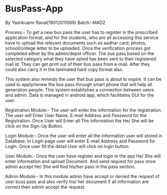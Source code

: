 # BusPass-App
By Yashkuamr Raval(19012011069)
Batch:-MAD2

Process:-
To get a new bus pass the user has to register in the prescribed application format, and for the students, who are all accessing this service have to upload the relevant documents such as aadhar card, photos, school/college letter to be uploaded. Once the verification process got completed either by the admin/depot officer. The bus pass based on the selected category what they have opted has been sent to their registered mail id. They can get print out of their bus pass from e-mail. After they could also carry it in the laminated hard copy format also. 

This system also reminds the user that bus pass is about to expire. It can be used to apply/renew the bus pass through smart phone that will help all generation people. This system establishes a connection between users and admin. Data is managed in android app, which facilitates GUI for the user.

Registration Module:-
The user will enter the information for the registration. The user will Enter User Name, E-mail Address and Password for the Registration. Once User will Enter all The Information the He/ She will be click on the Sign-Up Button.

Login Module:-
Once the user will enter all the information user will stored in Database. In Login page user will enter E-mail Address and Password for Login. Once user fill the detail User will click on login button.

User Module:-
Once the user have register and login in the app He/ She will enter information and upload Document. And send request for pass once admin accept He/ She will find his/her pass in the pass section.

Admin Module:-
In this module admin have accept or denied the request of user buss pass and also verify his/ her document if all information are correct then admin accept the request. 
